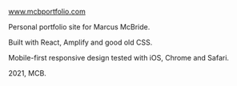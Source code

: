 www.mcbportfolio.com

Personal portfolio site for Marcus McBride.

Built with React, Amplify and good old CSS.

Mobile-first responsive design tested with iOS, Chrome and Safari.

2021, MCB.
